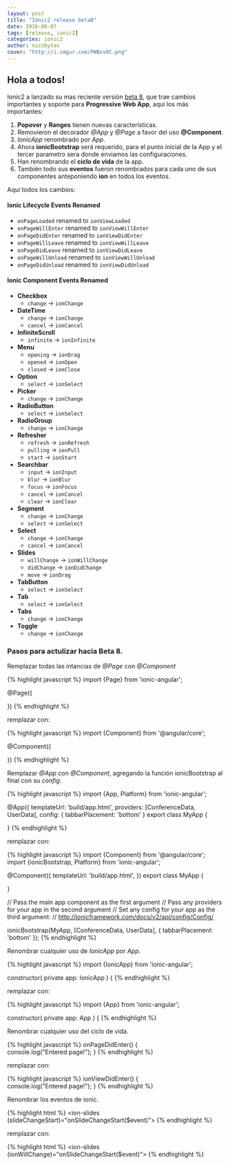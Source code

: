 ```yaml
---
layout: post
title: "Ionic2 release beta8"
date: 2016-06-07
tags: [release, ionic2]
categories: ionic2
author: nicobytes
cover: "http://i.imgur.com/PWBxv0C.png"
---
```


## Hola a todos!

Ionic2 a lanzado su mas reciente versión [beta 8](https://github.com/driftyco/ionic/blob/2.0/CHANGELOG.md), que trae cambios importantes y soporte para **Progressive Web App**, aqui los más importantes:

1. **Popover** y **Ranges** tienen nuevas características.
1. Removieron el decorador *@App* y *@Page* a favor del uso **@Component**.
1. *IonicApp* renombrado por *App*.
1. Ahora **ionicBootstrap** será requerido, para el punto inicial de la App y el tercer parametro sera donde enviamos las configuraciones.
1. Han renombrando el **ciclo de vida** de la app.
1. También todo sus **eventos** fueron renombrados para cada uno de sus componentes anteponiendo **ion** en todos los eventos.

Aqui todos los cambios:

#### Ionic Lifecycle Events Renamed

- `onPageLoaded` renamed to `ionViewLoaded`
- `onPageWillEnter` renamed to `ionViewWillEnter`
- `onPageDidEnter` renamed to `ionViewDidEnter`
- `onPageWillLeave` renamed to `ionViewWillLeave`
- `onPageDidLeave` renamed to `ionViewDidLeave`
- `onPageWillUnload` renamed to `ionViewWillUnload`
- `onPageDidUnload` renamed to `ionViewDidUnload`


#### Ionic Component Events Renamed

- **Checkbox**
  - `change` -> `ionChange`
- **DateTime**
  - `change` -> `ionChange`
  - `cancel` -> `ionCancel`  
- **InfiniteScroll**
  - `infinite` -> `ionInfinite`
- **Menu**
  - `opening` -> `ionDrag`
  - `opened` -> `ionOpen`
  - `closed` -> `ionClose`
- **Option**
  - `select` -> `ionSelect`
- **Picker**
  - `change` -> `ionChange`
- **RadioButton**
  - `select` -> `ionSelect`
- **RadioGroup**
  - `change` -> `ionChange`
- **Refresher**
  - `refresh` -> `ionRefresh`
  - `pulling` -> `ionPull`
  - `start` -> `ionStart`
- **Searchbar**
  - `input` -> `ionInput`
  - `blur` -> `ionBlur`
  - `focus` -> `ionFocus`
  - `cancel` -> `ionCancel`
  - `clear` -> `ionClear`
- **Segment**
  - `change` -> `ionChange`
  - `select` -> `ionSelect`
- **Select**
  - `change` -> `ionChange`
  - `cancel` -> `ionCancel`
- **Slides**
  - `willChange` -> `ionWillChange`
  - `didChange` -> `ionDidChange`
  - `move` -> `ionDrag`
- **TabButton**
  - `select` -> `ionSelect`
- **Tab**
  - `select` -> `ionSelect`
- **Tabs**
  - `change` -> `ionChange`
- **Toggle**
  - `change` -> `ionChange`


### Pasos para actulizar hacia Beta 8.

Remplazar todas las intancias de *@Page* con *@Component*

{% highlight javascript %}
import {Page} from 'ionic-angular';

@Page({

})
{% endhighlight %}

remplazar con:

{% highlight javascript %}
import {Component} from '@angular/core';

@Component({

})
{% endhighlight %}

Remplazar *@App* con *@Component*, agregando la función ionicBootstrap al final con su *config*.

{% highlight javascript %}
import {App, Platform} from 'ionic-angular';

@App({
  templateUrl: 'build/app.html',
  providers: [ConferenceData, UserData],
  config: {
    tabbarPlacement: 'bottom'
}
export class MyApp {

}
{% endhighlight %}

remplazar con:

{% highlight javascript %}
import {Component} from '@angular/core';
import {ionicBootstrap, Platform} from 'ionic-angular';

@Component({
  templateUrl: 'build/app.html',
})
export class MyApp {

}

// Pass the main app component as the first argument
// Pass any providers for your app in the second argument
// Set any config for your app as the third argument:
// http://ionicframework.com/docs/v2/api/config/Config/

ionicBootstrap(MyApp, [ConferenceData, UserData], {
  tabbarPlacement: 'bottom'
});
{% endhighlight %}

Renombrar cualquier uso de *IonicApp* por *App*.

{% highlight javascript %}
import {IonicApp} from 'ionic-angular';

constructor(
  private app: IonicApp
) {
{% endhighlight %}

remplazar con:

{% highlight javascript %}
import {App} from 'ionic-angular';

constructor(
  private app: App
) {
{% endhighlight %}

Renombrar cualquier uso del ciclo de vida.

{% highlight javascript %}
onPageDidEnter() {		 
  console.log("Entered page!");
}
{% endhighlight %}

remplazar con:

{% highlight javascript %}
ionViewDidEnter() {		 
  console.log("Entered page!");
}
{% endhighlight %}
  
Renombrar los eventos de ionic.

{% highlight html %}
<ion-slides (slideChangeStart)="onSlideChangeStart($event)">
{% endhighlight %}

remplazar con:

{% highlight html %}
<ion-slides (ionWillChange)="onSlideChangeStart($event)">
{% endhighlight %}